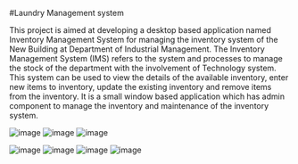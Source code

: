 #Laundry Management system

This project is aimed at developing a desktop based application named Inventory Management 
System for managing the inventory system of the New Building at Department of Industrial 
Management. The Inventory Management System (IMS) refers to the system and processes to 
manage the stock of the department with the involvement of Technology system. This system 
can be used to view the details of the available inventory, enter new items to inventory, update 
the existing inventory and remove items from the inventory. It is a small window based 
application which has admin component to manage the inventory and maintenance of the 
inventory system. 


![image](https://user-images.githubusercontent.com/95086766/226364046-d672fd8c-4927-4533-a27b-6a6786612f91.png)
![image](https://user-images.githubusercontent.com/95086766/226364230-01972a28-a9f2-4e5c-8497-5410fb82e168.png)
![image](https://user-images.githubusercontent.com/95086766/226364301-7bed2611-3e69-4774-8036-ad0daf6dc944.png)

![image](https://user-images.githubusercontent.com/95086766/226364367-1282e9ca-e2e8-4ab0-8d27-aa971c79b7ce.png)
![image](https://user-images.githubusercontent.com/95086766/226364454-6f6c9d78-f135-4530-926c-4652ee9321a4.png)
![image](https://user-images.githubusercontent.com/95086766/226364517-244f27fe-7cb8-4cb1-b531-d2096ced4f6f.png)
![image](https://user-images.githubusercontent.com/95086766/226364601-e6311efd-8d3e-4ef0-a5b1-8d2b87bf740f.png)



